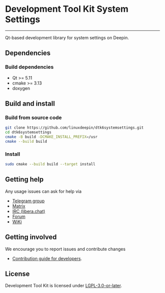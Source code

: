 # Development Tool Kit System Settings

------------
Qt-based development library for system settings on Deepin.

## Dependencies

### Build dependencies

* Qt >= 5.11
* cmake >= 3.13
* doxygen

## Build and install

### Build from source code

```bash
git clone https://github.com/linuxdeepin/dtk6systemsettings.git
cd dtk6systemsettings
cmake -B build -DCMAKE_INSTALL_PREFIX=/usr
cmake --build build
```

### Install

```bash
sudo cmake --build build --target install
```

## Getting help

Any usage issues can ask for help via

* [Telegram group](https://t.me/deepin)
* [Matrix](https://matrix.to/#/#deepin-community:matrix.org)
* [IRC (libera.chat)](https://web.libera.chat/#deepin-community)
* [Forum](https://bbs.deepin.org)
* [WiKi](https://wiki.deepin.org/)

## Getting involved

We encourage you to report issues and contribute changes

* [Contribution guide for developers](https://github.com/linuxdeepin/developer-center/wiki/Contribution-Guidelines-for-Developers-en).

## License

Development Tool Kit is licensed under [LGPL-3.0-or-later](LICENSE).
